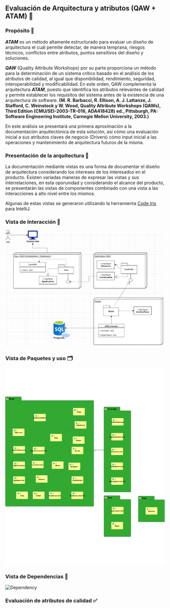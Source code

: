 ## Evaluación de Arquitectura y atributos (QAW + ATAM) 🏬

### Propósito 🔎

_**ATAM**_ es un método altamente estructurado para evaluar un diseño de arquitectura el cuál permite detectar, de manera temprana, riesgos técnicos, conflictos entre atributos, puntos sensitivos del diseño y soluciones.

_**QAW**_ (Quality Attribute Workshops) por su parte proporciona un método para la determinación de un sistema crítico basado   en   el análisis   de   los   atributos   de   calidad,   al   igual   que disponibilidad,  rendimiento,  seguridad,  interoperabilidad  y  modificabilidad.  En  este  orden, QAW  complementa  la  arquitectura  _**ATAM**_,  puesto  que  identifica  los  atributos  relevantes  de calidad   y   permite   establecer   los   requisitos   del   sistema   antes de la existencia de una arquitectura de software.
**(M.  R.  Barbacci,  R.  Ellison,  A.  J.  Lattanze,  J.  Stafford,  C.  Weinstock  y  W.  Wood,  Quality Attribute   Workshops   (QAWs),   Third   Edition   (CMU/SEI-2003-TR-016,   ADA418428)   ed., Pittsburgh, PA: Software Engineering Institute, Carnegie Mellon University, 2003.)**

En este análisis se presentará una primera aproximación a la documentación arquitectónica de esta solución, así cómo una evaluación inicial a sus atributos claves de negocio (Drivers) cómo input inicial a las operaciones y mantenimiento de arquitectura futuros de la misma. 

### Presentación de la arquitectura 🔨

La documentación mediante vistas es una forma de documentar el diseño de arquitectura considerando los intereses de los interesados en el producto. Existen variadas maneras de expresar las vistas y sus interrelaciones, en esta oporunidad y considerando el alcance del producto, se presentarán las vistas de componentes combinado con una vista a las interacciones a alto nivel entre los mismos. 

Algunas de estas vistas se generaron utilizando la herramienta  [Code Iris](https://plugins.jetbrains.com/plugin/7324-code-iris) para IntelliJ. 

### Vista de Interacción 🔄
![interaction.png](Resources/interaction.png)

### Vista de Paquetes y uso 🗂

![ModuleView.png](Resources/ModuleView.png)

### Vista de Dependencias 🔗

![Dependency](Resources/DependencyView.png)

### Evaluación de atributos de calidad ✅



